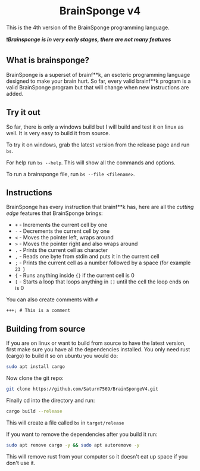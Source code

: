 <h1 align="center">BrainSponge v4</h1>
This is the 4th version of the BrainSponge programming language.

❗***Brainsponge is in very early stages, there are not many features***

## What is brainsponge?
BrainSponge is a superset of brainf\*\*k, an esoteric programming language designed to make your brain hurt.
So far, every valid brainf\*\*k program is a valid BrainSponge program but that will change when new instructions are added.

## Try it out
So far, there is only a windows build but I will build and test it on linux as well. It is very easy to build it from source.

To try it on windows, grab the latest version from the release page and run `bs`.

For help run `bs --help`. This will show all the commands and options.

To run a brainsponge file, run `bs --file <filename>`.

## Instructions
BrainSponge has every instruction that brainf**k has, here are all the *cutting edge* features that BrainSponge brings:
- `+` - Increments the current cell by one
- `-` - Decrements the current cell by one
- `<` - Moves the pointer left, wraps around
- `>` - Moves the pointer right and also wraps around
- `.` - Prints the current cell as character
- `,` - Reads one byte from stdin and puts it in the current cell
- `;` - Prints the current cell as a number followed by a space (for example `23 `)
- `{` - Runs anything inside `{}` if the current cell is 0
- `[` - Starts a loop that loops anything in `[]` until the cell the loop ends on is 0

You can also create comments with `#`
```bs
+++; # This is a comment
```

## Building from source
If you are on linux or want to build from source to have the latest version, first make sure you have all the dependencies installed. You only need rust (cargo) to build it so on ubuntu you would do:
```sh
sudo apt install cargo
```

Now clone the git repo:
```sh
git clone https://github.com/Saturn7569/BrainSpongeV4.git
```

Finally cd into the directory and run:
```sh
cargo build --release
```

This will create a file called `bs` in `target/release`

If you want to remove the dependencies after you build it run:
```sh
sudo apt remove cargo -y && sudo apt autoremove -y
```

This will remove rust from your computer so it doesn't eat up space if you don't use it.
